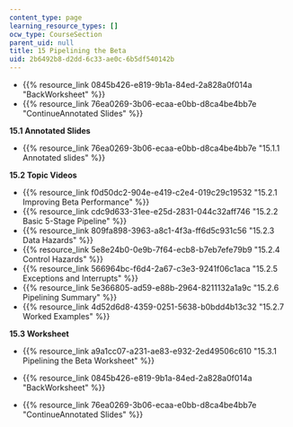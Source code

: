 ```yaml
---
content_type: page
learning_resource_types: []
ocw_type: CourseSection
parent_uid: null
title: 15 Pipelining the Beta
uid: 2b6492b8-d2dd-6c33-ae0c-6b5df540142b
---
```


*   {{% resource_link 0845b426-e819-9b1a-84ed-2a828a0f014a "BackWorksheet" %}}
*   {{% resource_link 76ea0269-3b06-ecaa-e0bb-d8ca4be4bb7e "ContinueAnnotated Slides" %}}

**15.1 Annotated Slides**

*   {{% resource_link 76ea0269-3b06-ecaa-e0bb-d8ca4be4bb7e "15.1.1 Annotated slides" %}}

**15.2 Topic Videos**

*   {{% resource_link f0d50dc2-904e-e419-c2e4-019c29c19532 "15.2.1 Improving Beta Performance" %}}
*   {{% resource_link cdc9d633-31ee-e25d-2831-044c32aff746 "15.2.2 Basic 5-Stage Pipeline" %}}
*   {{% resource_link 809fa898-3963-a8c1-4f3a-ff6d5c931c56 "15.2.3 Data Hazards" %}}
*   {{% resource_link 5e8e24b0-0e9b-7f64-ecb8-b7eb7efe79b9 "15.2.4 Control Hazards" %}}
*   {{% resource_link 566964bc-f6d4-2a67-c3e3-9241f06c1aca "15.2.5 Exceptions and Interrupts" %}}
*   {{% resource_link 5e366805-ad59-e88b-2964-8211132a1a9c "15.2.6 Pipelining Summary" %}}
*   {{% resource_link 4d52d6d8-4359-0251-5638-b0bdd4b13c32 "15.2.7 Worked Examples" %}}

**15.3 Worksheet**

*   {{% resource_link a9a1cc07-a231-ae83-e932-2ed49506c610 "15.3.1 Pipelining the Beta Worksheet" %}}

*   {{% resource_link 0845b426-e819-9b1a-84ed-2a828a0f014a "BackWorksheet" %}}
*   {{% resource_link 76ea0269-3b06-ecaa-e0bb-d8ca4be4bb7e "ContinueAnnotated Slides" %}}